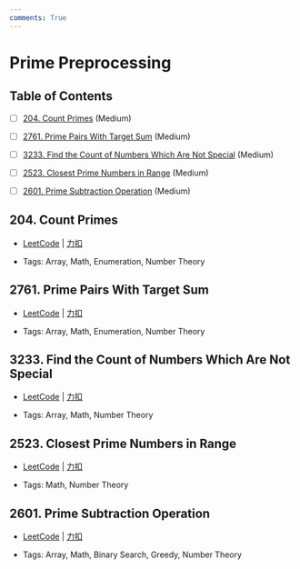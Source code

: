 ```yaml
---
comments: True
---
```


# Prime Preprocessing

## Table of Contents

- [ ] [204. Count Primes](#204-count-primes) (Medium)
- [ ] [2761. Prime Pairs With Target Sum](#2761-prime-pairs-with-target-sum) (Medium)
- [ ] [3233. Find the Count of Numbers Which Are Not Special](#3233-find-the-count-of-numbers-which-are-not-special) (Medium)
- [ ] [2523. Closest Prime Numbers in Range](#2523-closest-prime-numbers-in-range) (Medium)
- [ ] [2601. Prime Subtraction Operation](#2601-prime-subtraction-operation) (Medium)


## 204. Count Primes

-    [LeetCode](https://leetcode.com/problems/count-primes/) | [力扣](https://leetcode.cn/problems/count-primes/)

-   Tags: Array, Math, Enumeration, Number Theory



## 2761. Prime Pairs With Target Sum

-    [LeetCode](https://leetcode.com/problems/prime-pairs-with-target-sum/) | [力扣](https://leetcode.cn/problems/prime-pairs-with-target-sum/)

-   Tags: Array, Math, Enumeration, Number Theory



## 3233. Find the Count of Numbers Which Are Not Special

-    [LeetCode](https://leetcode.com/problems/find-the-count-of-numbers-which-are-not-special/) | [力扣](https://leetcode.cn/problems/find-the-count-of-numbers-which-are-not-special/)

-   Tags: Array, Math, Number Theory



## 2523. Closest Prime Numbers in Range

-    [LeetCode](https://leetcode.com/problems/closest-prime-numbers-in-range/) | [力扣](https://leetcode.cn/problems/closest-prime-numbers-in-range/)

-   Tags: Math, Number Theory



## 2601. Prime Subtraction Operation

-    [LeetCode](https://leetcode.com/problems/prime-subtraction-operation/) | [力扣](https://leetcode.cn/problems/prime-subtraction-operation/)

-   Tags: Array, Math, Binary Search, Greedy, Number Theory
